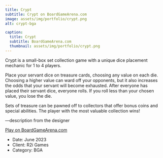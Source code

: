 ```yaml
---
title: Crypt
subtitle: Crypt on BoardGameArena.com
image: assets/img/portfolio/crypt.png
alt: crypt-bga

caption:
  title: Crypt
  subtitle: BoardGameArena.com
  thumbnail: assets/img/portfolio/crypt.png
---
```


Crypt is a small-box set collection game with a unique dice placement mechanic for 1 to 4 players.

Place your servant dice on treasure cards, choosing any value on each die. Choosing a higher value can ward off your opponents, but it also increases the odds that your servant will become exhausted. After everyone has placed their servant dice, everyone rolls. If you roll less than your chosen value, you lose the die.

Sets of treasure can be pawned off to collectors that offer bonus coins and special abilities. The player with the most valuable collection wins!

—description from the designer

[Play on BoardGameArena.com](https://boardgamearena.com/gamepanel?game=crypt)

- Date: June 2023
- Client: R2i Games
- Category: BGA